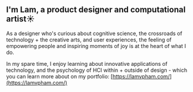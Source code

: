 ## I'm Lam, a product designer and computational artist☀️

As a designer who's curious about cognitive science, the crossroads of technology + the creative arts, and user experiences, the feeling of empowering people and inspiring moments of joy is at the heart of what I do. 

In my spare time, I enjoy learning about innovative applications of technology, and the psychology of HCI within + outside of design - which you can learn more about on my portfolio: [https://lamvpham.com/](https://lamvpham.com/)
